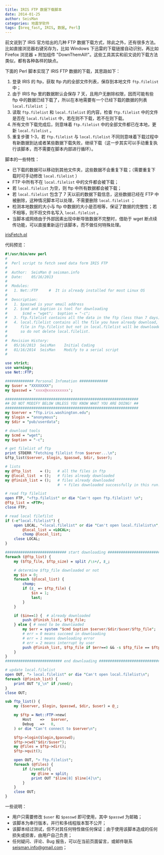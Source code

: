 ```yaml
---
title: IRIS FTP 数据下载脚本
date: 2014-01-25
author: SeisMan
categories: 地震学软件
tags: [breq_fast, IRIS, 数据, Perl]
---
```


前文说到了 IRIS 官方给出的几种 FTP 数据下载方式，除此之外，还有很多方法。比如直接浏览器右键另存为，比如 Windows 下迅雷的下载链接自动识别，再比如 Firefox 浏览器 + 附加组件 "DownThemAll!"。这些工具其实和前文说的下载方法类似，都有各种各样的缺点。

下面的 Perl 脚本实现了 IRIS FTP 数据的下载，其思路如下：

1.  登录 IRIS 的 ftp，获取 ftp 内的全部文件列表，保存到本地文件 `ftp.filelist` 中；
2.  由于 IRIS ftp 里的数据默认会保存 7 天，且用户无删除权限，因而可能有些 ftp 中的数据已经下载了，所以在本地需要有一个已经下载的数据的列表 `local.filelist` ；
3.  读取 `ftp.filelist` 和 `local.filelist` 的内容，检查 `ftp.filelist` 中的文件是否在 `local.filelist` 中，若在则不下载，若不在则下载。
4.  所有文件下载完成后，则意味着 `ftp.filelist` 中的全部文件都已在本地，更新 `local.filelist` 。
5.  重复步骤 1-3，若 `ftp.filelist` 与 `local.filelist` 不同则意味着下载过程中有新数据到达或者某些数据下载失败，继续下载（这一步其实可以手动重复执行该脚本，而不需要在脚本内部进行循环）。

脚本的一些特性：

-   已下载的数据可以移动到其他文件夹，这些数据不会重复下载；（需要重复下载时可手动修改 `local.filelist` ）
-   FTP 中所有不在 `local.filelist` 中的文件都会被下载；
-   若 `local.filelist` 为空，则 ftp 中所有数据都会被下载；
-   若 `local.filelist` 包含了 7 天以前的数据下载信息，这些数据已经在 FTP 中被删除，这种情况脚本可以处理，不需要删除 `local.filelist` ；
-   检测本地数据的大小与 ftp 中数据的大小是否相等，保证了数据的完整性；若不相等，则不将文件名写入 `local.filelist` 。
-   当脚本或网络由于外部因素出现中断导致数据不完整时，借助于 wget 断点续传功能，可以直接重新运行该脚本，而不做任何特殊处理。

[irisFetch.pl](https://gist.github.com/seisman/2ccefac15c4cd3239382)

代码预览：

``` perl
#!/usr/bin/env perl
#
#  Perl script to fetch seed data form IRIS FTP
#
#  Author:  SeisMan @ seisman.info
#  Date:    05/16/2013
#
#  Modules:
#   1. Net::FTP     #  It is already installed for most Linux OS
#
#  Description:
#   1. $passwd is your email address
#   2. $cmd and $option is tool for downloading
#       $cmd = "wget";  $option = "-c";
#   3. ftp.filelist contains all the data in the ftp (less than 7 days).
#   4. local.filelist contains all the file you have already download,
#      file in ftp.filelist but not in local.filelist will be downloaded,
#      so do not delete local.filelist.
#
#  Revision History:
#   05/16/2013  SeisMan    Initial Coding
#   01/16/2014  SeisMan    Modify to a serial script
#

use strict;
use warnings;
use Net::FTP;

############# Personal Infomation #############
my $user = "XXXXXXXX";
my $passwd = 'xxxx@xxxxxxxxxx';

#############################################################
## DO NOT MODIFY BELOW UNLESS YOU KNOW WHAT YOU ARE DOING! ##
#############################################################
my $server = "ftp.iris.washington.edu";
my $login = "anonymous";
my $dir = "pub/userdata";

# download tools
my $cmd = "wget";
my $option = "-c";

# get filelist of ftp
print STDERR "Fetching filelist from $server...\n";
&ftp_list($server, $login, $passwd, $dir, $user);

# lists
my @ftp_list    = ();   # all the files in ftp
my @local_list  = ();   # files already downloaded
my @finish_list = ();   # files already downloaded
                        #  + files downloaded successfully in this run.

# read ftp filelist
open FTP, "<ftp.filelist" or die "Can't open ftp.filelist! \n";
@ftp_list = <FTP>;
close FTP;

# read local filefilst
if (-e"local.filelist") {
    open LOCAL, "<local.filelist" or die "Can't open local.filelist\n";
        @local_list = <LOCAL>;
        chomp @local_list;
    close LOCAL;
}

############################ start downloading ##############################
foreach (@ftp_list) {
    my ($ftp_file, $ftp_size) = split /\s+/, $_;

    # determine $ftp_file downloaded or not
    my $in = 0;
    foreach (@local_list) {
        chomp;
        if ($_ =~ $ftp_file) {
            $in = 1;
            last;
        }
    }

    if ($in==1) {  # already downloaded
        push @finish_list, $ftp_file;
    } else { # need to be downloaded
        my $err = system "$cmd $option $server/$dir/$user/$ftp_file";
        # err = 0 means succeed in downloading
        # err = 1 means downloading error
        # err = 2 means interrupt by user
        push @finish_list, $ftp_file if $err==0 && -s $ftp_file == $ftp_size;
    }
}
########################## end downloading ##################################

# update local.filelist
open OUT, "> local.filelist" or die "Can't open local.filelist\n";
foreach (@finish_list) {
    print OUT "$_\n" if /seed/;
}
close OUT;

sub ftp_list() {
    my ($server, $login, $passwd, $dir, $user) = @_;

    my $ftp = Net::FTP->new(
        Host    =>   $server,
        Debug   =>   0,
    ) or die "Can't connect to $server\n";

    $ftp->login($login,$passwd);
    $ftp->cwd("$dir/$user");
    my @files = $ftp->dir();
    $ftp->quit();

    open OUT, "> ftp.filelist";
    foreach (@files) {
        if (/seed$/){
            my @line = split;
            print OUT "$line[8] $line[4]\n";
        }
    }
    close OUT;
}
```

一些说明：

-   用户只需要修改 `$user` 和 `$passwd` 即可使用，其中 `$passwd` 为邮箱；
-   该脚本为串行版本，并行和多线程版本暂不公开；
-   该脚本经过测试，但不对其任何特性做任何保证；由于使用该脚本造成的任何损失或损害，由用户自己负责；
-   任何疑问、评论、Bug 报告，可以在当前页面留言，或邮件联系 <seisman.info@gmail.com>；
